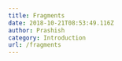```yaml
---
title: Fragments
date: 2018-10-21T08:53:49.116Z
author: Prashish
category: Introduction
url: /fragments
---
```

